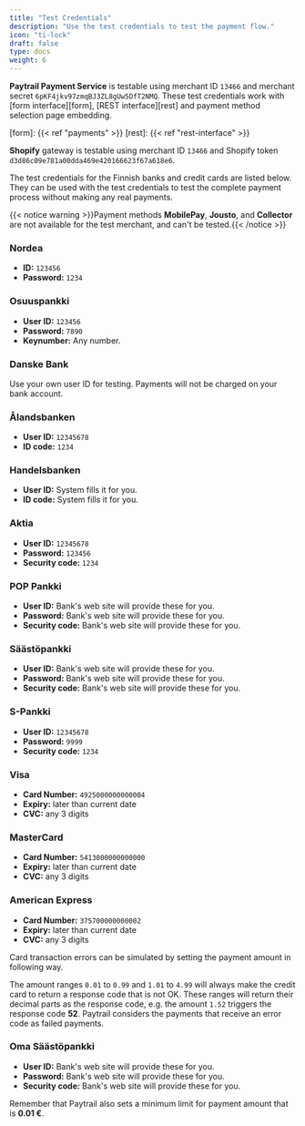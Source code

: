 ```yaml
---
title: "Test Credentials"
description: "Use the test credentials to test the payment flow."
icon: "ti-lock"
draft: false
type: docs
weight: 6
---
```


**Paytrail Payment Service** is testable using merchant ID `13466` and merchant secret `6pKF4jkv97zmqBJ3ZL8gUw5DfT2NMQ`. These test credentials work with [form interface][form], [REST interface][rest] and payment method selection page embedding.

[form]: {{< ref "payments" >}}
[rest]: {{< ref "rest-interface" >}}

**Shopify** gateway is testable using merchant ID `13466` and Shopify token `d3d86c09e781a00dda469e420166623f67a618e6`.

The test credentials for the Finnish banks and credit cards are listed below. They can be used with the test credentials to test the complete payment process without making any real payments.

{{< notice warning >}}Payment methods **MobilePay**, **Jousto**, and **Collector** are not available for the test merchant, and can't be tested.{{< /notice >}}

### Nordea
- **ID:** `123456`
- **Password:** `1234`

### Osuuspankki
- **User ID:** `123456`
- **Password:** `7890`
- **Keynumber:** Any number.

### Danske Bank
Use your own user ID for testing. Payments will not be charged on your bank account.

### Ålandsbanken
- **User ID:** `12345678`
- **ID code:** `1234`

### Handelsbanken
- **User ID:** System fills it for you.
- **ID code:** System fills it for you.

### Aktia
- **User ID:** `12345678`
- **Password:** `123456`
- **Security code:** `1234`

### POP Pankki
- **User ID:** Bank's web site will provide these for you.
- **Password:** Bank's web site will provide these for you.
- **Security code:** Bank's web site will provide these for you.

### Säästöpankki
- **User ID:** Bank's web site will provide these for you.
- **Password:** Bank's web site will provide these for you.
- **Security code:** Bank's web site will provide these for you.

### S-Pankki
- **User ID:** `12345678`
- **Password:** `9999`
- **Security code:** `1234`

### Visa
- **Card Number:** `4925000000000004`
- **Expiry:** later than current date
- **CVC:** any 3 digits

### MasterCard
- **Card Number:** `5413000000000000`
- **Expiry:** later than current date
- **CVC:** any 3 digits

### American Express
- **Card Number:** `375700000000002`
- **Expiry:** later than current date
- **CVC:** any 3 digits

Card transaction errors can be simulated by setting the payment amount in following way.

The amount ranges `0.01` to `0.99` and `1.01` to `4.99` will always make the credit card to return a response code that is not OK. These ranges will return their decimal parts as the response code, e.g. the amount `1.52` triggers the response code **52**. Paytrail considers the payments that receive an error code as failed payments.

### Oma Säästöpankki
- **User ID:** Bank's web site will provide these for you.
- **Password:** Bank's web site will provide these for you.
- **Security code:** Bank's web site will provide these for you.

Remember that Paytrail also sets a minimum limit for payment amount that is **0.01 €**.
